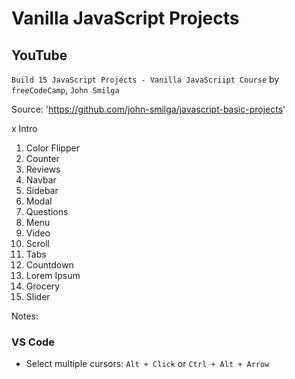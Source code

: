 # Vanilla JavaScript Projects


## YouTube

`Build 15 JavaScript Projects - Vanilla JavaScriipt Course` by `freeCodeCamp`, `John Smilga`

Source: 'https://github.com/john-smilga/javascript-basic-projects'

x Intro
01. Color Flipper
02. Counter
03. Reviews
04. Navbar
05. Sidebar
06. Modal
07. Questions
08. Menu
09. Video
10. Scroll
11. Tabs
12. Countdown
13. Lorem Ipsum
14. Grocery
15. Slider

Notes:

### VS Code
* Select multiple cursors: `Alt + Click` or `Ctrl + Alt + Arrow`